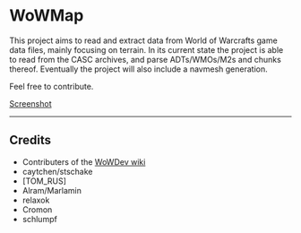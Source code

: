 WoWMap
=======

This project aims to read and extract data from World of Warcrafts game data files, mainly focusing on terrain. In its current state the project is able to read from the CASC archives, and parse ADTs/WMOs/M2s and chunks thereof. Eventually the project will also include a navmesh generation.

Feel free to contribute.



[Screenshot](screenshot.jpg)

----------
## Credits ##
 - Contributers of the [WoWDev wiki](http://pxr.dk/wowdev/wiki/index.php?title=Main_Page)
 - caytchen/stschake 
 - [TOM_RUS]
 - Alram/Marlamin
 - relaxok
 - Cromon
 - schlumpf

